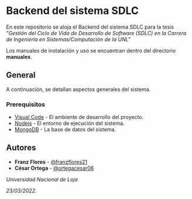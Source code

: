 # Backend del sistema SDLC

En este repositorio se aloja el Backend del sistema SDLC para la tesis *"Gestión del Ciclo de Vida de Desarrollo de Software (SDLC) en la Carrera de Ingeniería en Sistemas/Computación de la UNL"*

Los manuales de instalación y uso se encuentran dentro del directorio **manuales**.


## General

A continuación, se detallan aspectos generales del sistema.

### Prerequisitos

* [Visual Code](https://code.visualstudio.com/download) - El ambiente de desarrollo del proyecto.
* [Nodejs](https://nodejs.org/es/download/) - El entorno de ejecución del sistema.
* [MongoDB](https://www.mongodb.com/try/download/community) - La base de datos del sistema.


## Autores

* **Franz Flores** - [@franzflores21](https://gitlab.com/franzflores21)
* **César Ortega** - [@ortegacesar06](https://gitlab.com/ortegacesar06)

*Universidad Nacional de Loja*

*23/03/2022.*
